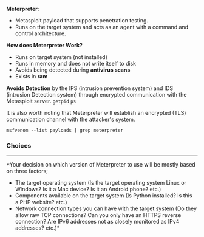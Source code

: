 
**Meterpreter**: 
- Metasploit payload that supports penetration testing.
- Runs on the target system and acts as an agent with a command and control architecture. 


**How does Meterpreter Work?**
- Runs on target system (not installed)
- Runs in memory and does not write itself to disk
- Avoids being detected during **antivirus scans**
- Exists in **ram**

**Avoids Detection** by the IPS (intrusion prevention system) and IDS (intrusion Detection system) through encrypted communication with the Metasploit server.
`getpid`
`ps`

  
It is also worth noting that Meterpreter will establish an encrypted (TLS) communication channel with the attacker's system.

`msfvenom --list payloads | grep meterpreter`

### Choices
-------
*Your decision on which version of Meterpreter to use will be mostly based on three factors;

- The target operating system (Is the target operating system Linux or Windows? Is it a Mac device? Is it an Android phone? etc.)
- Components available on the target system (Is Python installed? Is this a PHP website? etc.)
- Network connection types you can have with the target system (Do they allow raw TCP connections? Can you only have an HTTPS reverse connection? Are IPv6 addresses not as closely monitored as IPv4 addresses? etc.)*
